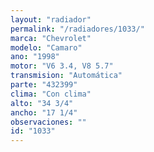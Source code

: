 ```yaml
---
layout: "radiador"
permalink: "/radiadores/1033/"
marca: "Chevrolet"
modelo: "Camaro"
ano: "1998"
motor: "V6 3.4, V8 5.7"
transmision: "Automática"
parte: "432399"
clima: "Con clima"
alto: "34 3/4"
ancho: "17 1/4"
observaciones: ""
id: "1033"
---
```


